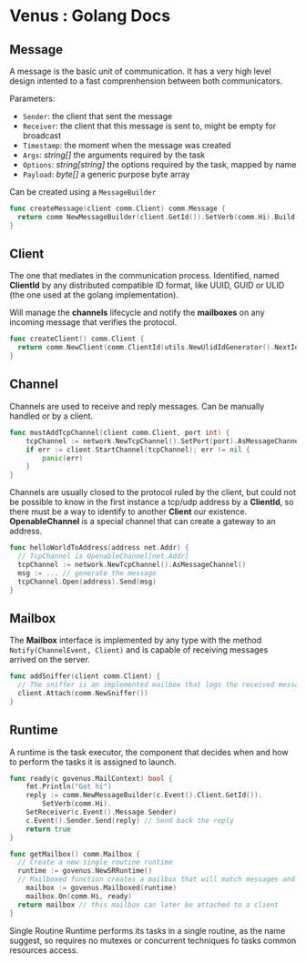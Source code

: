 # Venus : Golang Docs

## Message

A message is the basic unit of communication. It has a very high level design intented to a fast comprenhension between both communicators.

Parameters:
- `Sender`: the client that sent the message
- `Receiver`: the client that this message is sent to, might be empty for broadcast
- `Timestamp`: the moment when the message was created
- `Args`: *string[]* the arguments required by the task
- `Options`: *string[string]* the options required by the task, mapped by name
- `Payload`: *byte[]* a generic purpose byte array

Can be created using a `MessageBuilder`

```go
func createMessage(client comm.Client) comm.Message {
  return comm NewMessageBuilder(client.GetId()).SetVerb(comm.Hi).Build()
}
```

## Client

The one that mediates in the communication process. Identified, named **ClientId** by any distributed compatible ID format, like UUID, GUID or ULID (the one used at the golang implementation).

Will manage the **channels** lifecycle and notify the **mailboxes** on any incoming message that verifies the protocol.

```go
func createClient() comm.Client {
  return comm.NewClient(comm.ClientId(utils.NewUlidIdGenerator().NextId()))
}
```

## Channel

Channels are used to receive and reply messages. Can be manually handled or by a client.

```go
func mustAddTcpChannel(client comm.Client, port int) {
	tcpChannel := network.NewTcpChannel().SetPort(port).AsMessageChannel()
	if err := client.StartChannel(tcpChannel); err != nil {
		panic(err)
	}
}
```

Channels are usually closed to the protocol ruled by the client, but could not be possible to know in the first instance a tcp/udp address by a **ClientId**, so there must be a way to identify to another **Client** our existence. **OpenableChannel** is a special channel that can create a gateway to an address.

```go
func helloWorldToAddress(address net.Addr) {
  // TcpChannel is OpenableChannel[net.Addr]
  tcpChannel := network.NewTcpChannel().AsMessageChannel()
  msg := ... // generate the message
  tcpChannel.Open(address).Send(msg)
}
```

## Mailbox

The **Mailbox** interface is implemented by any type with the method `Notify(ChannelEvent, Client)` and is capable of receiving messages arrived on the server.

```go
func addSniffer(client comm.Client) {
  // The sniffer is an implemented mailbox that logs the received messages
  client.Attach(comm.NewSniffer())
}
```

## Runtime

A runtime is the task executor, the component that decides when and how to perform the tasks it is assigned to launch.

```go
func ready(c govenus.MailContext) bool {
	fmt.Println("Got hi")
	reply := comm.NewMessageBuilder(c.Event().Client.GetId()).
		SetVerb(comm.Hi).
    SetReceiver(c.Event().Message.Sender)
	c.Event().Sender.Send(reply) // Send back the reply
	return true
}

func getMailbox() comm.Mailbox {
  // Create a new single routine runtime
  runtime := govenus.NewSRRuntime()
  // Mailboxed function creates a mailbox that will match messages and tasks, launching them in the runtime
	mailbox := govenus.Mailboxed(runtime)
	mailbox.On(comm.Hi, ready)
  return mailbox // this mailbox can later be attached to a client
}
```

Single Routine Runtime performs its tasks in a single routine, as the name suggest, so requires no mutexes or concurrent techniques fo tasks common resources access.
